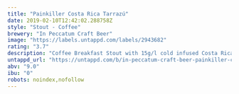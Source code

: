 ```yaml
---
title: "Painkiller Costa Rica Tarrazú"
date: 2019-02-10T12:42:02.288758Z
style: "Stout - Coffee"
brewery: "In Peccatum Craft Beer"
image: "https://labels.untappd.com/labels/2943682"
rating: "3.7"
description: "Coffee Breakfast Stout with 15g/l cold infused Costa Rica Tarrazú specialty coffee roasted by Vernazza Coffee Roasters."
untappd_url: "https://untappd.com/b/in-peccatum-craft-beer-painkiller-costa-rica-tarrazu/2943682"
abv: "9.0"
ibu: "0"
robots: noindex,nofollow
---
```

